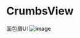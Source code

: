 # CrumbsView
面包屑UI
![image](https://github.com/1QQ6/CrumbsView/edit/master/GIF/device-2021-07-11-210616.gif)
